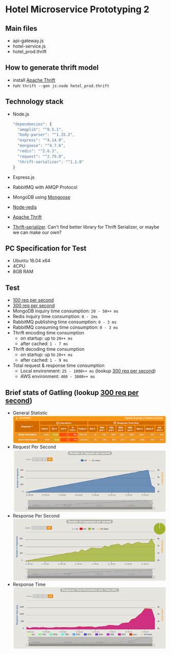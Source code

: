 # Hotel Microservice Prototyping 2

## Main files
- api-gateway.js
- hotel-service.js
- hotel_prod.thrift

## How to generate thrift model
- install [Apache Thrift](https://thrift.apache.org/)
- run: ```thrift --gen js:node hotel_prod.thrift```

## Technology stack
- Node.js

  ```javascript
  "dependencies": {
    "amqplib": "^0.5.1",
    "body-parser": "^1.15.2",
    "express": "^4.14.0",
    "mongoose": "^4.7.6",
    "redis": "^2.6.3",
    "request": "^2.79.0",
    "thrift-serializer": "^1.1.0"
  }
  ```

- Express.js
- RabbitMQ with AMQP Protocol
- MongoDB using [Mongoose](https://github.com/Automattic/mongoose)
- [Node-redis](https://github.com/NodeRedis/node_redis)
- [Apache Thrift](https://thrift.apache.org/)
- [Thrift-serializer](https://github.com/guardian/thrift-serializer). Can't find better library for Thrift Serializer, or maybe we can make our own?

## PC Specification for Test
- Ubuntu 16.04 x64
- 4CPU
- 8GB RAM

## Test
- [100 req per second](https://drive.google.com/a/tiket.com/file/d/0Bw3WJ0HMd0k1ZlJTMmgyUFFUNVk/view?usp=sharing)
- [300 req per second](https://drive.google.com/a/tiket.com/file/d/0Bw3WJ0HMd0k1bFM1Vmt1TFdrX1E/view?usp=sharing)
- MongoDB inquiry time consumption: `20 - 50++ ms`
- Redis inquiry time consumption: `0 - 1ms`
- RabbitMQ publishing time consumption: `0 - 3 ms`
- RabbitMQ consuming time consumption: `0 - 3 ms`
- Thrift encoding time consumption
  - on startup: up to `20++ ms`
  - after cached: `1 - 7 ms`
- Thrift decoding time consumption
  - on startup: up to `20++ ms`
  - after cached: `1 - 9 ms`
- Total request & response time consumption
  - Local environment: `25 - 1000++ ms` (lookup [300 req per second](https://drive.google.com/a/tiket.com/file/d/0Bw3WJ0HMd0k1bFM1Vmt1TFdrX1E/view?usp=sharing))
  - AWS environment: `400 - 3000++ ms`

## Brief stats of Gatling (lookup [300 req per second](https://drive.google.com/a/tiket.com/file/d/0Bw3WJ0HMd0k1bFM1Vmt1TFdrX1E/view?usp=sharing))
- General Statistic
![General Statistic](https://raw.githubusercontent.com/ito30/prototype_hotel/prototype_2/benchmark/general-statistic.png)
- Request Per Second
![Request Per Second](https://raw.githubusercontent.com/ito30/prototype_hotel/prototype_2/benchmark/300-request-per-second.png)
- Response Per Second
![Response Per Second](https://raw.githubusercontent.com/ito30/prototype_hotel/prototype_2/benchmark/300-response-per-second.png)
- Response Time
![Response Time](https://raw.githubusercontent.com/ito30/prototype_hotel/prototype_2/benchmark/response-time.png)
  


